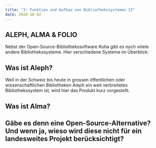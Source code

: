 ```yaml
---
title: "3: Funktion und Aufbau von Bibliothekssystemen II"
date: 2020-10-02
---
```



## ALEPH, ALMA & FOLIO

Nebst der Open-Source-Bibliothekssoftware Koha gibt es noch viiiele andere Bibliothekssysteme. 
Hier verschiedene Systeme im Überblick:


## Was ist Aleph?
Weil in der Schweiz bis heute in grossen öffentlichen oder wissenschaftlichen Bibliotheken Aleph ein weit verbreitetes Bibliothekssystem ist, wird hier das Produkt kurz vorgestellt.

## Was ist Alma?

## Gäbe es denn eine Open-Source-Alternative? Und wenn ja, wieso wird diese nicht für ein landesweites Projekt berücksichtigt?



